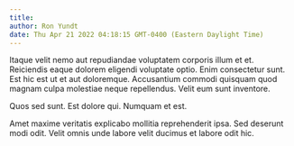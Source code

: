 ```yaml
---
title: 
author: Ron Yundt
date: Thu Apr 21 2022 04:18:15 GMT-0400 (Eastern Daylight Time)
---
```

Itaque velit nemo aut repudiandae voluptatem corporis illum et et. Reiciendis eaque dolorem eligendi voluptate optio. Enim consectetur sunt. Est hic est ut et aut doloremque. Accusantium commodi quisquam quod magnam culpa molestiae neque repellendus. Velit eum sunt inventore.

 Quos sed sunt. Est dolore qui. Numquam et est.

 Amet maxime veritatis explicabo mollitia reprehenderit ipsa. Sed deserunt modi odit. Velit omnis unde labore velit ducimus et labore odit hic.